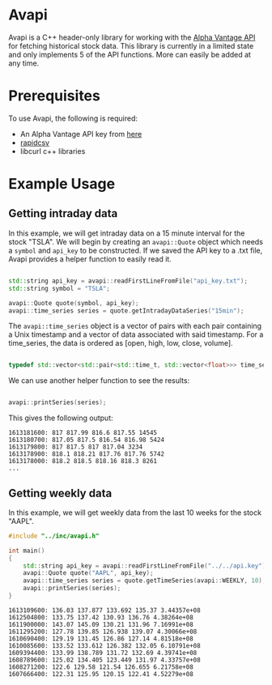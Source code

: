 # Avapi
Avapi is a C++ header-only library for working with the [Alpha Vantage API](https://www.alphavantage.co/) for fetching historical stock data. This library is currently in a limited state and only implements 5 of the API functions. More can easily be added at any time.


# Prerequisites
To use Avapi, the following is required:
* An Alpha Vantage API key from [here](https://www.alphavantage.co/support/#api-key)
* [rapidcsv](https://github.com/d99kris/rapidcsv)
* libcurl c++ libraries


# Example Usage
## Getting intraday data
In this example, we will get intraday data on a 15 minute interval for the stock "TSLA". We will begin by creating an ```avapi::Quote``` object which needs a ```symbol``` and ```api_key``` to be constructed. If we saved the API key to a .txt file, Avapi provides a helper function to easily read it. 

```C++

std::string api_key = avapi::readFirstLineFromFile("api_key.txt");
std::string symbol = "TSLA";

avapi::Quote quote(symbol, api_key);
avapi::time_series series = quote.getIntradayDataSeries("15min");

```

The ```avapi::time_series``` object is a vector of pairs with each pair containing a Unix timestamp and a vector of data associated with said timestamp. For a time_series, the data is ordered as [open, high, low, close, volume].

```C++

typedef std::vector<std::pair<std::time_t, std::vector<float>>> time_series

```

We can use another helper function to see the results:

```C++

avapi::printSeries(series);

```

This gives the following output:

```
1613181600: 817 817.99 816.6 817.55 14545
1613180700: 817.05 817.5 816.54 816.98 5424
1613179800: 817 817.5 817 817.04 3234
1613178900: 818.1 818.21 817.76 817.76 5742
1613178000: 818.2 818.5 818.16 818.3 8261
...
```
## Getting weekly data
In this example, we will get weekly data from the last 10 weeks for the stock "AAPL".
```C++
#include "../inc/avapi.h"

int main()
{
    std::string api_key = avapi::readFirstLineFromFile("../../api.key");
    avapi::Quote quote("AAPL", api_key);
    avapi::time_series series = quote.getTimeSeries(avapi::WEEKLY, 10);
    avapi::printSeries(series);
}
```

```
1613109600: 136.03 137.877 133.692 135.37 3.44357e+08
1612504800: 133.75 137.42 130.93 136.76 4.38264e+08
1611900000: 143.07 145.09 130.21 131.96 7.16991e+08
1611295200: 127.78 139.85 126.938 139.07 4.30066e+08
1610690400: 129.19 131.45 126.86 127.14 4.81518e+08
1610085600: 133.52 133.612 126.382 132.05 6.10791e+08
1609394400: 133.99 138.789 131.72 132.69 4.39741e+08
1608789600: 125.02 134.405 123.449 131.97 4.33757e+08
1608271200: 122.6 129.58 121.54 126.655 6.21758e+08
1607666400: 122.31 125.95 120.15 122.41 4.52279e+08
```
